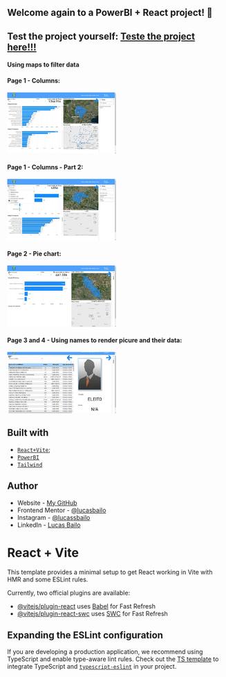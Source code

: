 ## Welcome again to a PowerBI + React project! 👋

## Test the project yourself: [Teste the project here!!!](https://power-bi-render-8838vmqbl-lucas-bailos-projects.vercel.app/)

#### Using maps to filter data

#### Page 1 - Columns:
<img src="./src/assets/gifs/gif1.gif" alt="Home Page" width="50%">

#### Page 1 - Columns - Part 2:
<img src="./src/assets/gifs/gif2.gif" alt="Home Page" width="50%">

#### Page 2 - Pie chart:
<img src="./src/assets/gifs/gif3.gif" alt="Home Page" width="50%">

#### Page 3 and 4 - Using names to render picure and their data:
<img src="./src/assets/gifs/gif4.gif" alt="Home Page" width="50%">

## Built with

- [`React+Vite`](https://vite.dev/);
- [`PowerBI`](https://www.microsoft.com/en/power-platform/products/power-bi?market=af)
- [`Tailwind`](https://tailwindcss.com/)

## Author

- Website - [My GitHub](https://github.com/lucasbailo)
- Frontend Mentor - [@lucasbailo](https://www.frontendmentor.io/profile/lucasbailo)
- Instagram - [@lucassbailo](https://www.instagram.com/lucassbailo/)
- LinkedIn - [Lucas Bailo](https://www.linkedin.com/in/lcsbailo)

# React + Vite

This template provides a minimal setup to get React working in Vite with HMR and some ESLint rules.

Currently, two official plugins are available:

- [@vitejs/plugin-react](https://github.com/vitejs/vite-plugin-react/blob/main/packages/plugin-react/README.md) uses [Babel](https://babeljs.io/) for Fast Refresh
- [@vitejs/plugin-react-swc](https://github.com/vitejs/vite-plugin-react-swc) uses [SWC](https://swc.rs/) for Fast Refresh

## Expanding the ESLint configuration

If you are developing a production application, we recommend using TypeScript and enable type-aware lint rules. Check out the [TS template](https://github.com/vitejs/vite/tree/main/packages/create-vite/template-react-ts) to integrate TypeScript and [`typescript-eslint`](https://typescript-eslint.io) in your project.
